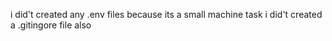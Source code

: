 i did't created any .env files because its a small machine task
i did't created a .gitingore file also

